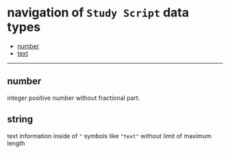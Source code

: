 # navigation of `Study Script` data types
- [number](#number)
- [text](#string)

---

## number

integer positive number without fractional part.

## string

text information inside of `"` symbols like `"text"` without limit of maximum length

